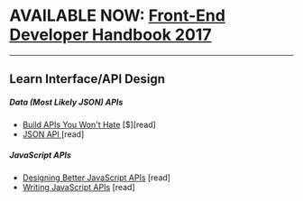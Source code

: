 # AVAILABLE NOW: [Front-End Developer Handbook 2017](https://www.gitbook.com/book/frontendmasters/front-end-handbook-2017/details)

***

## Learn Interface/API Design

##### Data (Most Likely JSON) APIs

* [Build APIs You Won't Hate](http://apisyouwonthate.com/) [$][read]
* [JSON API ](http://jsonapi.org/) [read]

##### JavaScript APIs

* [Designing Better JavaScript APIs](http://www.smashingmagazine.com/2012/10/designing-javascript-apis-usability/) [read]
* [Writing JavaScript APIs](http://blog.wolksoftware.com/writing-javascript-apis) [read]



















































